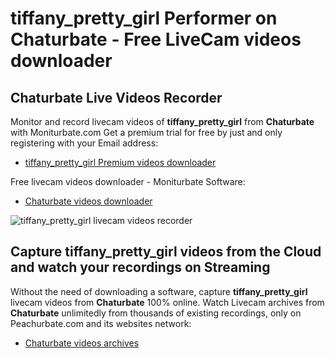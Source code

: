 # tiffany_pretty_girl Performer on Chaturbate - Free LiveCam videos downloader

## Chaturbate Live Videos Recorder

Monitor and record livecam videos of **tiffany_pretty_girl** from **Chaturbate** with Moniturbate.com
Get a premium trial for free by just and only registering with your Email address:
* [tiffany_pretty_girl Premium videos downloader](https://moniturbate.com/request-demo-licence-key.html)

Free livecam videos downloader - Moniturbate Software:
* [Chaturbate videos downloader](https://moniturbate.com/moniturbate-download-software.html)

![tiffany_pretty_girl livecam videos recorder](https://peachurnet.com/templates/moniturbate-software.png)


## Capture tiffany_pretty_girl videos from the Cloud and watch your recordings on Streaming

Without the need of downloading a software, capture **tiffany_pretty_girl** livecam videos from **Chaturbate** 100% online.
Watch Livecam archives from **Chaturbate** unlimitedly from thousands of existing recordings, only on Peachurbate.com and its websites network:
* [Chaturbate videos archives](https://peachurnet.com/)